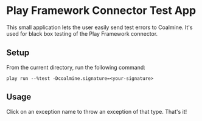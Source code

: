 Play Framework Connector Test App
=================================

This small application lets the user easily send test errors to Coalmine.  It's used for black box testing of the Play Framework connector.

Setup
-----

From the current directory, run the following command:

    play run --%test -Dcoalmine.signature=<your-signature>

Usage
-----

Click on an exception name to throw an exception of that type.  That's it!
